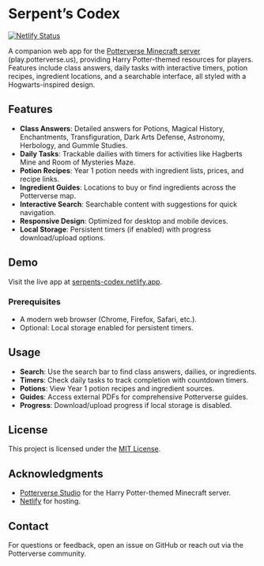 # Serpent’s Codex

[![Netlify Status](https://api.netlify.com/api/v1/badges/62d072ea-6cbc-4d84-b79c-2d1779559901/deploy-status)](https://app.netlify.com/projects/serpents-codex/deploys)

A companion web app for the [Potterverse Minecraft server](https://potterverse.us) (play.potterverse.us), providing Harry Potter-themed resources for players. Features include class answers, daily tasks with interactive timers, potion recipes, ingredient locations, and a searchable interface, all styled with a Hogwarts-inspired design.

## Features

- **Class Answers**: Detailed answers for Potions, Magical History, Enchantments, Transfiguration, Dark Arts Defense, Astronomy, Herbology, and Gummle Studies.
- **Daily Tasks**: Trackable dailies with timers for activities like Hagberts Mine and Room of Mysteries Maze.
- **Potion Recipes**: Year 1 potion needs with ingredient lists, prices, and recipe links.
- **Ingredient Guides**: Locations to buy or find ingredients across the Potterverse map.
- **Interactive Search**: Searchable content with suggestions for quick navigation.
- **Responsive Design**: Optimized for desktop and mobile devices.
- **Local Storage**: Persistent timers (if enabled) with progress download/upload options.

## Demo

Visit the live app at [serpents-codex.netlify.app](https://serpents-codex.netlify.app).

### Prerequisites

- A modern web browser (Chrome, Firefox, Safari, etc.).
- Optional: Local storage enabled for persistent timers.

## Usage

- **Search**: Use the search bar to find class answers, dailies, or ingredients.
- **Timers**: Check daily tasks to track completion with countdown timers.
- **Potions**: View Year 1 potion recipes and ingredient sources.
- **Guides**: Access external PDFs for comprehensive Potterverse guides.
- **Progress**: Download/upload progress if local storage is disabled.

## License

This project is licensed under the [MIT License](LICENSE).

## Acknowledgments

- [Potterverse Studio](https://potterverse.us/) for the Harry Potter-themed Minecraft server.
- [Netlify](https://www.netlify.com/) for hosting.

## Contact

For questions or feedback, open an issue on GitHub or reach out via the Potterverse community.
